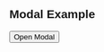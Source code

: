 <!DOCTYPE html>
<html>
<head>
<meta name="viewport" content="width=device-width, initial-scale=1">
<style>
body {font-family: Arial, Helvetica, sans-serif;}
/* The Modal (background) */
.modal {
  display: none; /* Hidden by default */
  position: fixed; /* Stay in place */
  z-index: 1; /* Sit on top */
  padding-top: 100px; /* Location of the box */
  left: 0;
  top: 0;
  width: 100%; /* Full width */
  height: 100%; /* Full height */
  overflow: auto; /* Enable scroll if needed */
  background-color: rgb(0,0,0); /* Fallback color */
  background-color: rgba(0,0,0,0.4); /* Black w/ opacity */
}
/* Modal Content */
.modal-content {
  background-color: #fefefe;
  margin: auto;
  padding: 20px;
  border: 1px solid #888;
  width: 80%;
}
/* The Close Button */
.close {
  color: #aaaaaa;
  float: right;
  font-size: 28px;
  font-weight: bold;
}
.close:hover,
.close:focus {
  color: #000;
  text-decoration: none;
  cursor: pointer;
}
</style>
</head>
<body>
<h2>Modal Example</h2>
<button id="myBtn">Open Modal</button><!--Trigger/Open The Modal-->
<div id="myModal" class="modal"><!--The Modal-->
  <div class="modal-content"><!--Modal content-->
    <span class="close">&times;</span>
    <p>Some text in the Modal..</p>
  </div>
</div>
<script>
  var modal = document.getElementById("myModal"); // Get the modal
  var btn = document.getElementById("myBtn");// Get the button that opens the modal
  var span = document.getElementsByClassName("close")[0];// Get the <span> element that closes the modal
      btn.onclick = function() {// When the user clicks the button, open the modal 
        modal.style.display = "block";}
      span.onclick = function() {// When the user clicks on <span> (x), close the modal
        modal.style.display = "none";}
      window.onclick = function(event) {// When the user clicks anywhere outside of the modal, close it
        if (event.target == modal) {modal.style.display = "none";}}
</script>
</body>
</html>
